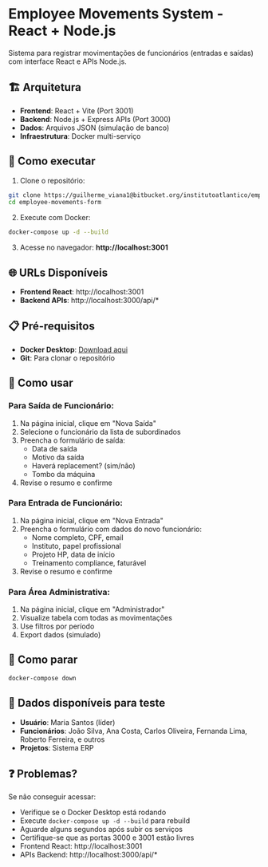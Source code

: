 # Employee Movements System - React + Node.js

Sistema para registrar movimentações de funcionários (entradas e saídas) com interface React e APIs Node.js.

## 🏗️ Arquitetura

- **Frontend**: React + Vite (Port 3001)
- **Backend**: Node.js + Express APIs (Port 3000)
- **Dados**: Arquivos JSON (simulação de banco)
- **Infraestrutura**: Docker multi-serviço

## 🚀 Como executar

1. Clone o repositório:
```bash
git clone https://guilherme_viana1@bitbucket.org/institutoatlantico/employee-movements-form.git
cd employee-movements-form
```

2. Execute com Docker:
```bash
docker-compose up -d --build
```

3. Acesse no navegador: **http://localhost:3001**

## 🌐 URLs Disponíveis

- **Frontend React**: http://localhost:3001
- **Backend APIs**: http://localhost:3000/api/*

## 📋 Pré-requisitos

- **Docker Desktop**: [Download aqui](https://www.docker.com/products/docker-desktop/)
- **Git**: Para clonar o repositório

## 🎯 Como usar

### Para Saída de Funcionário:
1. Na página inicial, clique em "Nova Saída"
2. Selecione o funcionário da lista de subordinados
3. Preencha o formulário de saída:
   - Data de saída
   - Motivo da saída
   - Haverá replacement? (sim/não)
   - Tombo da máquina
4. Revise o resumo e confirme

### Para Entrada de Funcionário:
1. Na página inicial, clique em "Nova Entrada"  
2. Preencha o formulário com dados do novo funcionário:
   - Nome completo, CPF, email
   - Instituto, papel profissional
   - Projeto HP, data de início
   - Treinamento compliance, faturável
3. Revise o resumo e confirme

### Para Área Administrativa:
1. Na página inicial, clique em "Administrador"
2. Visualize tabela com todas as movimentações
3. Use filtros por período
4. Export dados (simulado)

## 🛑 Como parar

```bash
docker-compose down
```

## 🧪 Dados disponíveis para teste

- **Usuário**: Maria Santos (líder)
- **Funcionários**: João Silva, Ana Costa, Carlos Oliveira, Fernanda Lima, Roberto Ferreira, e outros
- **Projetos**: Sistema ERP

## ❓ Problemas?

Se não conseguir acessar:
- Verifique se o Docker Desktop está rodando
- Execute `docker-compose up -d --build` para rebuild
- Aguarde alguns segundos após subir os serviços
- Certifique-se que as portas 3000 e 3001 estão livres
- Frontend React: http://localhost:3001
- APIs Backend: http://localhost:3000/api/*